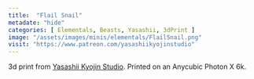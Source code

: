 ```yaml
---
title:  "Flail Snail"
metadate: "hide"
categories: [ Elementals, Beasts, Yasashii, 3dPrint ]
image: "/assets/images/minis/elementals/FlailSnail.png"
visit: "https://www.patreon.com/yasashiikyojinstudio"
---
```

3d print from [Yasashii Kyojin Studio](https://www.patreon.com/yasashiikyojinstudio). 
Printed on an Anycubic Photon X 6k.